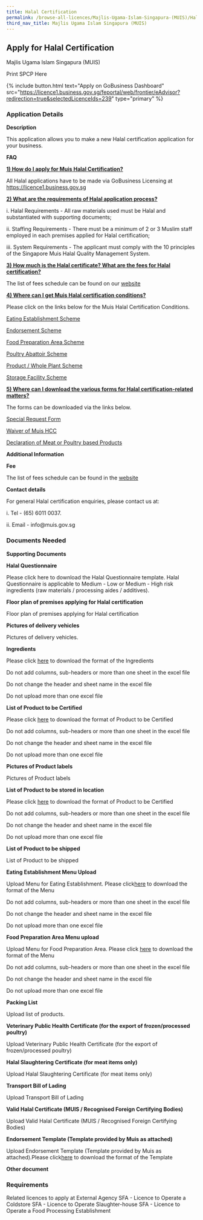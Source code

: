 ```yaml
---
title: Halal Certification
permalink: /browse-all-licences/Majlis-Ugama-Islam-Singapura-(MUIS)/Halal-Certification
third_nav_title: Majlis Ugama Islam Singapura (MUIS)
---
```


## Apply for Halal Certification

Majlis Ugama Islam Singapura (MUIS)

Print SPCP Here


{% include button.html text="Apply on GoBusiness Dashboard" src="https://licence1.business.gov.sg/feportal/web/frontier/eAdvisor?redirection=true&selectedLicenceIds=239" type="primary" %}

### Application Details

<p><strong>Description</strong></p>
<p>This application allows you to make a new Halal certification application for your business.</p>
<p><strong>FAQ</strong></p>
<p><strong><u>1) How do I apply for Muis Halal Certification?</u></strong></p>
<p>All Halal applications have to be made via GoBusiness Licensing at <a href="https://licence1.business.gov.sg/">https://licence1.business.gov.sg</a></p>
<p><strong><u>2) What are the requirements of Halal application process?</u></strong></p>
<p>i. Halal Requirements - All raw materials used must be Halal and substantiated with supporting documents;</p>
<p>ii. Staffing Requirements - There must be a minimum of 2 or 3 Muslim staff employed in each premises applied for Halal certification;</p>
<p>iii. System Requirements - The applicant must comply with the 10 principles of the Singapore Muis Halal Quality Management System.</p>
<p><strong><u>3) How much is the Halal certificate? What are the fees for Halal certification?</u></strong></p>
<p>The list of fees schedule can be found on our <a href="https://www.muis.gov.sg/-/media/Files/Halal/Documents/Fees-Revision---WEF-1-Feb-2018.pdf">website</a></p>
<p><strong><u>4) Where can I get Muis Halal certification conditions?</u></strong></p>
<p>Please click on the links below for the Muis Halal Certification Conditions.</p>
<p><a href="https://licence1.business.gov.sg/documents/13101/4170957/HCC_EE_Scheme_Jun2016.pdf/2e55b712-2f56-4306-b07d-e9ea4d9ef6d0">Eating Establishment Scheme</a></p>
<p><a href="https://licence1.business.gov.sg/documents/13101/4170957/HCC-EN_Scheme_Jun2016.pdf/001cf1e0-abe6-4da7-820f-8057e2efa89d">Endorsement Scheme</a></p>
<p><a href="https://licence1.business.gov.sg/documents/13101/4170957/HCC-FPA_Scheme_Jun2016.pdf/6effb908-4a9e-4a97-86b7-fe24dd52d9de">Food Preparation Area Scheme</a></p>
<p><a href="https://licence1.business.gov.sg/documents/13101/4170957/HCC+PA+Scheme+Jun2016.pdf/a7aec888-5765-4bda-b62e-eef3914293d0">Poultry Abattoir Scheme</a></p>
<p><a href="https://licence1.business.gov.sg/documents/13101/4170957/HCC-PRO_WP_Schemes_Jun2016.pdf/ce2f8e0b-c06f-43db-904e-a8f8b46203da">Product / Whole Plant Scheme</a></p>
<p><a href="https://licence1.business.gov.sg/documents/13101/4170957/HCC-SF_Scheme+Jun2016.pdf/e79db944-838b-4e64-95be-ee1a35a7666c">Storage Facility Scheme</a></p>
<p><strong><u>5) Where can I download the various forms for Halal certification-related matters?</u></strong></p>
<p>The forms can be downloaded via the links below.</p>
<p><a href="https://licence1.business.gov.sg/documents/13101/4170957/Special+Request+Form+v6+%28Updated+Jan+2016%29.pdf/1db01b6a-c361-4ad0-b2a6-825583ea107b">Special Request Form</a></p>
<p><a href="https://licence1.business.gov.sg/documents/13101/4170957/Waiver+of+Muis+HCC+v5+%28Updated+Dec+2015%29.pdf/b0d09827-abdd-4f98-b002-8d41bc4a59b1">Waiver of Muis HCC</a></p>
<p><a href="https://licence1.business.gov.sg/documents/13101/4170957/Declaration+of+Meat+or+Poultry+based+Products+v3+%28updated+Dec+2015%29.pdf/13c78604-bc5b-4624-a00e-81b8715a45b0">Declaration of Meat or Poultry based Products</a></p>

**Additional Information**

<p><strong>Fee</strong></p>
<p>The list of fees schedule can be found in the <a href="https://www.muis.gov.sg/Halal/Halal-Certification/Application-Fees" >website</a></p>
<p><strong>Contact details</strong></p>
<p>For general Halal certification enquiries, please contact us at:</p>
<p>i. Tel - (65) 6011 0037.</p>
<p>ii. Email - info@muis.gov.sg</p>

### Documents Needed

<p><strong>Supporting Documents</strong></p>
<p><strong>Halal Questionnaire</strong></p>
<p>Please click here to download the Halal Questionnaire template. Halal Questionnaire is applicable to Medium - Low or Medium - High risk ingredients (raw materials / processing aides / additives).</p>
<p><strong>Floor plan of premises applying for Halal certification</strong></p>
<p>Floor plan of premises applying for Halal certification</p>
<p><strong>Pictures of delivery vehicles</strong></p>
<p>Pictures of delivery vehicles.</p>
<p><strong>Ingredients</strong></p>
<p>Please click <a href="https://licence1.business.gov.sg/feportal/documents/13101/1286083/Import_Items.xls/83bfc8ce-0a72-4ef0-a0a7-5c78ad04b72f"><u>here</u></a> to download the format of the Ingredients</p>
<p>Do not add columns, sub-headers or more than one sheet in the excel file</p>
<p>Do not change the header and sheet name in the excel file</p>
<p>Do not upload more than one excel file</p>
<p><strong>List of Product to be Certified</strong></p>
<p>Please click&nbsp;<a href="https://licence1.business.gov.sg/feportal/documents/13101/1286083/Import_Items.xls/83bfc8ce-0a72-4ef0-a0a7-5c78ad04b72f"><u>here</u></a> to download the format of Product to be Certified</p>
<p>Do not add columns, sub-headers or more than one sheet in the excel file</p>
<p>Do not change the header and sheet name in the excel file</p>
<p>Do not upload more than one excel file</p>
<p><strong>Pictures of Product labels</strong></p>
<p>Pictures of Product labels</p>
<p><strong>List of Product to be stored in location</strong></p>
<p>Please click&nbsp;<a href="https://licence1.business.gov.sg/feportal/documents/13101/1286083/Import_Items.xls/83bfc8ce-0a72-4ef0-a0a7-5c78ad04b72f"><u>here</u></a> to download the format of Product to be Certified</p>
<p>Do not add columns, sub-headers or more than one sheet in the excel file</p>
<p>Do not change the header and sheet name in the excel file</p>
<p>Do not upload more than one excel file</p>
<p><strong>List of Product to be shipped</strong></p>
<p>List of Product to be shipped</p>
<p><strong>Eating Establishment Menu Upload</strong></p>
<p>Upload Menu for Eating Establishment. Please click<a href="https://licence1.business.gov.sg/feportal/documents/13101/1286083/Import_Items.xls/83bfc8ce-0a72-4ef0-a0a7-5c78ad04b72f"><u>here</u></a> to download the format of the Menu</p>
<p>Do not add columns, sub-headers or more than one sheet in the excel file</p>
<p>Do not change the header and sheet name in the excel file</p>
<p>Do not upload more than one excel file</p>
<p><strong>Food Preparation Area Menu upload</strong></p>
<p>Upload Menu for Food Preparation Area. Please click&nbsp;<a href="https://licence1.business.gov.sg/feportal/documents/13101/1286083/Import_Items.xls/83bfc8ce-0a72-4ef0-a0a7-5c78ad04b72f"><u>here</u></a> to download the format of the Menu</p>
<p>Do not add columns, sub-headers or more than one sheet in the excel file</p>
<p>Do not change the header and sheet name in the excel file</p>
<p>Do not upload more than one excel file</p>
<p><strong>Packing List</strong></p>
<p>Upload list of products.</p>
<p><strong>Veterinary Public Health Certificate (for the export of frozen/processed poultry)</strong></p>
<p>Upload Veterinary Public Health Certificate (for the export of frozen/processed poultry)</p>
<p><strong>Halal Slaughtering Certificate (for meat items only)</strong></p>
<p>Upload Halal Slaughtering Certificate (for meat items only)</p>
<p><strong>Transport Bill of Lading</strong></p>
<p>Upload Transport Bill of Lading</p>
<p><strong>Valid Halal Certificate (MUIS / Recognised Foreign Certifying Bodies)</strong></p>
<p>Upload Valid Halal Certificate (MUIS / Recognised Foreign Certifying Bodies)</p>
<p><strong>Endorsement Template (Template provided by Muis as attached)</strong></p>
<p>Upload Endorsement Template (Template provided by Muis as attached).Please click<a href="https://licence1.business.gov.sg/feportal/documents/13101/1286083/TEMPLATE+FOR+ENN+SCHEME.pdf/53064614-4146-464f-9c43-17af0ce0f0fc"><u>here</u></a> to download the format of the Template</p>
<p><strong>Other document</strong></p>


### Requirements

Related licences to apply at External Agency
SFA - Licence to Operate a Coldstore
SFA - Licence to Operate Slaughter-house
SFA - Licence to Operate a Food Processing Establishment


